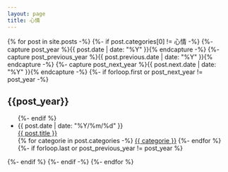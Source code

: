 ```yaml
---
layout: page
title: 心情
---
```

<div class="page page-mood">
  {% for post in site.posts  -%}
  {%- if post.categories[0] != 心情 -%}
    {%- capture post_year %}{{ post.date | date: "%Y" }}{% endcapture -%}
    {%- capture post_previous_year %}{{ post.previous.date | date: "%Y" }}{% endcapture -%}
    {%- capture post_next_year %}{{ post.next.date | date: "%Y" }}{% endcapture -%}
    {%- if forloop.first or post_next_year != post_year -%}
    <div class="list-post">
      <h2 id="{{post_year}}">{{post_year}}</h2>
      <ul>
    {%- endif %}
        <li>
          <span class="date">{{ post.date | date: "%Y/%m/%d" }}</span>
          <div class="title">
            <a href="{{ site.baseurl | append: post.url }}" class="hover-underline">{{ post.title }}</a>
          </div>
          <div class="categories">
            {% for categorie in post.categories -%}
            <a href="{{site.baseurl}}/pages/categories.html#{{ categorie }}" class="hover-underline">{{ categorie }}</a>
            {%- endfor %}
          </div>
        </li>
    {%- if forloop.last or post_previous_year != post_year %}
      </ul>
    </div>
    {%- endif %}
  {%- endif -%}
  {%- endfor %}
</div>
